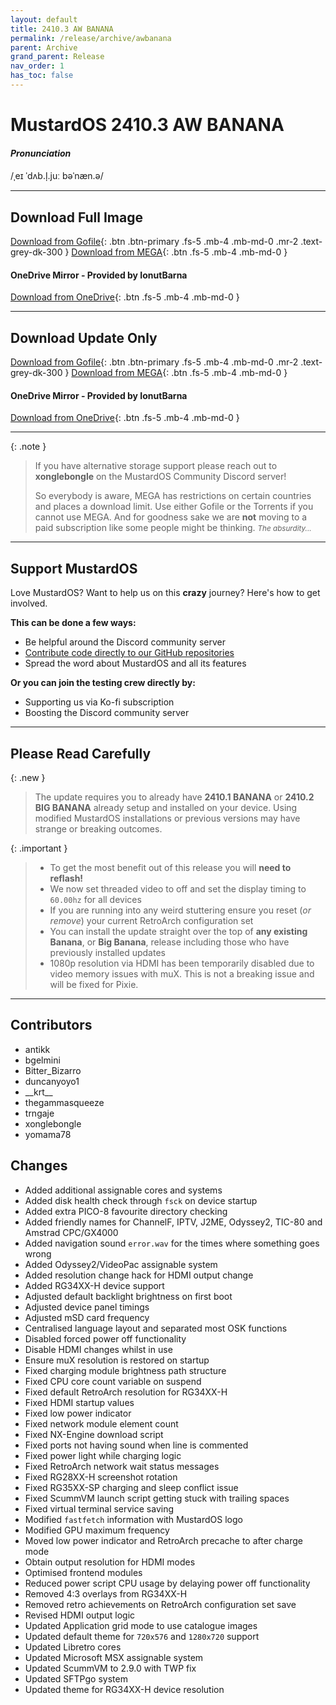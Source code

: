 ```yaml
---
layout: default
title: 2410.3 AW BANANA
permalink: /release/archive/awbanana
parent: Archive
grand_parent: Release
nav_order: 1
has_toc: false
---
```


# MustardOS 2410.3 AW BANANA

#### _Pronunciation_
/ˌeɪ ˈdʌb.l̩.juː bəˈnæn.ə/

<hr>

## Download **Full Image**

[Download from Gofile](https://gofile.io/d/BwXOqY){: .btn .btn-primary .fs-5 .mb-4 .mb-md-0 .mr-2 .text-grey-dk-300 }
[Download from MEGA](https://mega.nz/folder/4iJyFQTR#FUEPC-zID0WzGukTsHHLDg){: .btn .fs-5 .mb-4 .mb-md-0 }

#### OneDrive Mirror - Provided by IonutBarna
[Download from OneDrive](https://1drv.ms/f/c/4b74904a7f19bbfb/Esab5mtJ_aROug_SagXr7EUB7VgBVZFrT-6pbOTgzBD1Iw?e=HH6ql0){: .btn .fs-5 .mb-4 .mb-md-0 }

<hr>

## Download **Update Only**

[Download from Gofile](https://gofile.io/d/kTJWRA){: .btn .btn-primary .fs-5 .mb-4 .mb-md-0 .mr-2 .text-grey-dk-300 }
[Download from MEGA](https://mega.nz/folder/53pxgIbB#ZoEPgwNofI82JB2zxDSswQ){: .btn .fs-5 .mb-4 .mb-md-0 }

#### OneDrive Mirror - Provided by IonutBarna
[Download from OneDrive](https://1drv.ms/f/c/4b74904a7f19bbfb/EuCAD6zGLOtPvzNb7oM8E6ABKH9Saw7pYwnaSfIEDp47Fg?e=l3bOCZ){: .btn .fs-5 .mb-4 .mb-md-0 }

<hr>

{: .note }
> If you have alternative storage support please reach out to **xonglebongle** on the MustardOS Community Discord server!
>
> So everybody is aware, MEGA has restrictions on certain countries and places a download limit. Use either Gofile or
> the Torrents if you cannot use MEGA. And for goodness sake we are **not** moving to a paid subscription like some
> people might be thinking.  <small>_The absurdity..._</small>

<hr>

## Support MustardOS

Love MustardOS? Want to help us on this **crazy** journey? Here's how to get involved.

**This can be done a few ways:**

* Be helpful around the Discord community server
* [Contribute code directly to our GitHub repositories](https://github.com/MustardOS)
* Spread the word about MustardOS and all its features

**Or you can join the testing crew directly by:**

* Supporting us via Ko-fi subscription
* Boosting the Discord community server

<hr>

## Please Read Carefully

{: .new }
> The update requires you to already have **2410.1 BANANA** or **2410.2 BIG BANANA** already setup and installed
> on your device. Using modified MustardOS installations or previous versions may have strange or breaking outcomes.

{: .important }
> * To get the most benefit out of this release you will **need to reflash!**
> * We now set threaded video to off and set the display timing to `60.00hz` for all devices
> * If you are running into any weird stuttering ensure you reset (_or remove_) your current RetroArch configuration set
> * You can install the update straight over the top of **any existing Banana**, or **Big Banana**, release including
    those who have previously installed updates
> * 1080p resolution via HDMI has been temporarily disabled due to video memory issues with muX. This is not a breaking
    issue and will be fixed for Pixie.

<hr>

## Contributors

* antikk
* bgelmini
* Bitter_Bizarro
* duncanyoyo1
* \_\_krt\_\_
* thegammasqueeze
* trngaje
* xonglebongle
* yomama78

## Changes

* Added additional assignable cores and systems
* Added disk health check through `fsck` on device startup
* Added extra PICO-8 favourite directory checking
* Added friendly names for ChannelF, IPTV, J2ME, Odyssey2, TIC-80 and Amstrad CPC/GX4000
* Added navigation sound `error.wav` for the times where something goes wrong
* Added Odyssey2/VideoPac assignable system
* Added resolution change hack for HDMI output change
* Added RG34XX-H device support
* Adjusted default backlight brightness on first boot
* Adjusted device panel timings
* Adjusted mSD card frequency
* Centralised language layout and separated most OSK functions
* Disabled forced power off functionality
* Disable HDMI changes whilst in use
* Ensure muX resolution is restored on startup
* Fixed charging module brightness path structure
* Fixed CPU core count variable on suspend
* Fixed default RetroArch resolution for RG34XX-H
* Fixed HDMI startup values
* Fixed low power indicator
* Fixed network module element count
* Fixed NX-Engine download script
* Fixed ports not having sound when line is commented
* Fixed power light while charging logic
* Fixed RetroArch network wait status messages
* Fixed RG28XX-H screenshot rotation
* Fixed RG35XX-SP charging and sleep conflict issue
* Fixed ScummVM launch script getting stuck with trailing spaces
* Fixed virtual terminal service saving
* Modified `fastfetch` information with MustardOS logo
* Modified GPU maximum frequency
* Moved low power indicator and RetroArch precache to after charge mode
* Obtain output resolution for HDMI modes
* Optimised frontend modules
* Reduced power script CPU usage by delaying power off functionality
* Removed 4:3 overlays from RG34XX-H
* Removed retro achievements on RetroArch configuration set save
* Revised HDMI output logic
* Updated Application grid mode to use catalogue images
* Updated default theme for `720x576` and `1280x720` support
* Updated Libretro cores
* Updated Microsoft MSX assignable system
* Updated ScummVM to 2.9.0 with TWP fix
* Updated SFTPgo system
* Updated theme for RG34XX-H device resolution
